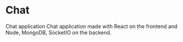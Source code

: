 # Chat
Chat application
Chat application made with React on the frontend and Node, MongoDB, SocketIO on the backend.
